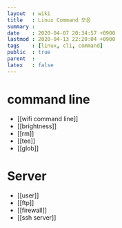 ```yaml
---
layout  : wiki
title   : Linux Command 모음
summary : 
date    : 2020-04-07 20:34:57 +0900
lastmod : 2020-04-13 22:20:04 +0900
tags    : [linux, cli, command]
public  : true
parent  : 
latex   : false
---
```

# command line
  * [[wifi command line]]
  * [[brightness]]
  * [[rm]]
  * [[tee]]
  * [[glob]]
# Server
  * [[user]]
  * [[ftp]]
  * [[firewall]]
  * [[ssh server]]
